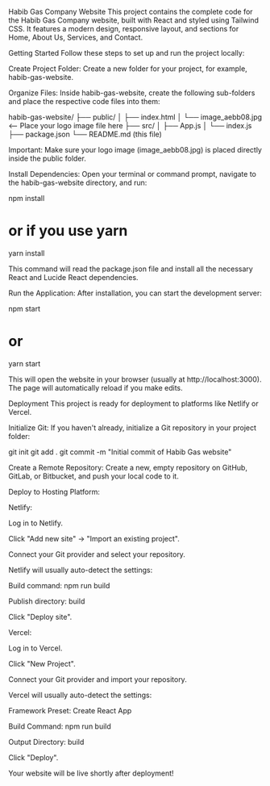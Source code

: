 Habib Gas Company Website
This project contains the complete code for the Habib Gas Company website, built with React and styled using Tailwind CSS. It features a modern design, responsive layout, and sections for Home, About Us, Services, and Contact.

Getting Started
Follow these steps to set up and run the project locally:

Create Project Folder:
Create a new folder for your project, for example, habib-gas-website.

Organize Files:
Inside habib-gas-website, create the following sub-folders and place the respective code files into them:

habib-gas-website/
├── public/
│   ├── index.html
│   └── image_aebb08.jpg  <-- Place your logo image file here
├── src/
│   ├── App.js
│   └── index.js
├── package.json
└── README.md (this file)

Important: Make sure your logo image (image_aebb08.jpg) is placed directly inside the public folder.

Install Dependencies:
Open your terminal or command prompt, navigate to the habib-gas-website directory, and run:

npm install
# or if you use yarn
yarn install

This command will read the package.json file and install all the necessary React and Lucide React dependencies.

Run the Application:
After installation, you can start the development server:

npm start
# or
yarn start

This will open the website in your browser (usually at http://localhost:3000). The page will automatically reload if you make edits.

Deployment
This project is ready for deployment to platforms like Netlify or Vercel.

Initialize Git:
If you haven't already, initialize a Git repository in your project folder:

git init
git add .
git commit -m "Initial commit of Habib Gas website"

Create a Remote Repository:
Create a new, empty repository on GitHub, GitLab, or Bitbucket, and push your local code to it.

Deploy to Hosting Platform:

Netlify:

Log in to Netlify.

Click "Add new site" -> "Import an existing project".

Connect your Git provider and select your repository.

Netlify will usually auto-detect the settings:

Build command: npm run build

Publish directory: build

Click "Deploy site".

Vercel:

Log in to Vercel.

Click "New Project".

Connect your Git provider and import your repository.

Vercel will usually auto-detect the settings:

Framework Preset: Create React App

Build Command: npm run build

Output Directory: build

Click "Deploy".

Your website will be live shortly after deployment!